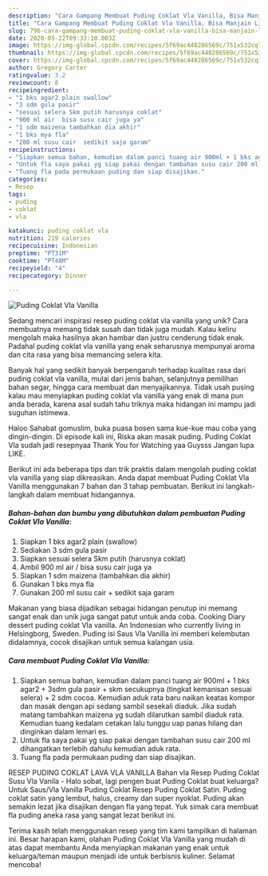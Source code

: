 ```yaml
---
description: "Cara Gampang Membuat Puding Coklat Vla Vanilla, Bisa Manjain Lidah"
title: "Cara Gampang Membuat Puding Coklat Vla Vanilla, Bisa Manjain Lidah"
slug: 796-cara-gampang-membuat-puding-coklat-vla-vanilla-bisa-manjain-lidah
date: 2020-05-22T09:33:10.003Z
image: https://img-global.cpcdn.com/recipes/5f69ac448286569c/751x532cq70/puding-coklat-vla-vanilla-foto-resep-utama.jpg
thumbnail: https://img-global.cpcdn.com/recipes/5f69ac448286569c/751x532cq70/puding-coklat-vla-vanilla-foto-resep-utama.jpg
cover: https://img-global.cpcdn.com/recipes/5f69ac448286569c/751x532cq70/puding-coklat-vla-vanilla-foto-resep-utama.jpg
author: Gregory Carter
ratingvalue: 3.2
reviewcount: 8
recipeingredient:
- "1 bks agar2 plain swallow"
- "3 sdm gula pasir"
- "sesuai selera Skm putih harusnya coklat"
- "900 ml air  bisa susu cair juga ya"
- "1 sdm maizena tambahkan dia akhir"
- "1 bks mya fla"
- "200 ml susu cair  sedikit saja garam"
recipeinstructions:
- "Siapkan semua bahan, kemudian dalam panci tuang air 900ml + 1 bks agar2 + 3sdm gula pasir + skm secukupnya (tingkat kemanisan sesuai selera) + 2 sdm cocoa. Kemudian aduk rata baru naikan keatas kompor dan masak dengan api sedang sambil sesekali diaduk. Jika sudah matang tambahkan maizena yg sudah dilarutkan sambil diaduk rata. Kemudian tuang kedalam cetakan lalu tunggu uap panas hilang dan dinginkan dalam lemari es."
- "Untuk fla saya pakai yg siap pakai dengan tambahan susu cair 200 ml dihangatkan terlebih dahulu kemudian aduk rata."
- "Tuang fla pada permukaan puding dan siap disajikan."
categories:
- Resep
tags:
- puding
- coklat
- vla

katakunci: puding coklat vla 
nutrition: 219 calories
recipecuisine: Indonesian
preptime: "PT31M"
cooktime: "PT48M"
recipeyield: "4"
recipecategory: Dinner

---
```



![Puding Coklat Vla Vanilla](https://img-global.cpcdn.com/recipes/5f69ac448286569c/751x532cq70/puding-coklat-vla-vanilla-foto-resep-utama.jpg)

Sedang mencari inspirasi resep puding coklat vla vanilla yang unik? Cara membuatnya memang tidak susah dan tidak juga mudah. Kalau keliru mengolah maka hasilnya akan hambar dan justru cenderung tidak enak. Padahal puding coklat vla vanilla yang enak seharusnya mempunyai aroma dan cita rasa yang bisa memancing selera kita.

Banyak hal yang sedikit banyak berpengaruh terhadap kualitas rasa dari puding coklat vla vanilla, mulai dari jenis bahan, selanjutnya pemilihan bahan segar, hingga cara membuat dan menyajikannya. Tidak usah pusing kalau mau menyiapkan puding coklat vla vanilla yang enak di mana pun anda berada, karena asal sudah tahu triknya maka hidangan ini mampu jadi suguhan istimewa.

Haloo Sahabat gomuslim, buka puasa bosen sama kue-kue mau coba yang dingin-dingin. Di episode kali ini, Riska akan masak puding. Puding Coklat Vla sudah jadi resepnyaa Thank You for Watching yaa Guysss Jangan lupa LIKE.


Berikut ini ada beberapa tips dan trik praktis dalam mengolah puding coklat vla vanilla yang siap dikreasikan. Anda dapat membuat Puding Coklat Vla Vanilla menggunakan 7 bahan dan 3 tahap pembuatan. Berikut ini langkah-langkah dalam membuat hidangannya.

<!--inarticleads1-->

##### Bahan-bahan dan bumbu yang dibutuhkan dalam pembuatan Puding Coklat Vla Vanilla:

1. Siapkan 1 bks agar2 plain (swallow)
1. Sediakan 3 sdm gula pasir
1. Siapkan sesuai selera Skm putih (harusnya coklat)
1. Ambil 900 ml air / bisa susu cair juga ya
1. Siapkan 1 sdm maizena (tambahkan dia akhir)
1. Gunakan 1 bks mya fla
1. Gunakan 200 ml susu cair + sedikit saja garam


Makanan yang biasa dijadikan sebagai hidangan penutup ini memang sangat enak dan unik juga sangat patut untuk anda coba. Cooking Diary dessert puding coklat Vla vanilla. An Indonesian who currently living in Helsingborg, Sweden. Puding isi Saus Vla Vanilla ini memberi kelembutan didalamnya, cocok disajikan untuk semua kalangan usia. 

<!--inarticleads2-->

##### Cara membuat Puding Coklat Vla Vanilla:

1. Siapkan semua bahan, kemudian dalam panci tuang air 900ml + 1 bks agar2 + 3sdm gula pasir + skm secukupnya (tingkat kemanisan sesuai selera) + 2 sdm cocoa. Kemudian aduk rata baru naikan keatas kompor dan masak dengan api sedang sambil sesekali diaduk. Jika sudah matang tambahkan maizena yg sudah dilarutkan sambil diaduk rata. Kemudian tuang kedalam cetakan lalu tunggu uap panas hilang dan dinginkan dalam lemari es.
1. Untuk fla saya pakai yg siap pakai dengan tambahan susu cair 200 ml dihangatkan terlebih dahulu kemudian aduk rata.
1. Tuang fla pada permukaan puding dan siap disajikan.


RESEP PUDING COKLAT LAVA VLA VANILLA Bahan vla Resep Puding Coklat Susu Vla Vanila - Halo sobat, lagi pengen buat Puding Coklat buat keluarga? Untuk Saus/Vla Vanilla Puding Coklat Resep Puding Coklat Satin. Puding coklat satin yang lembut, halus, creamy dan super nyoklat. Puding akan semakin lezat jika disajikan dengan fla yang tepat. Yuk simak cara membuat fla puding aneka rasa yang sangat lezat berikut ini. 

Terima kasih telah menggunakan resep yang tim kami tampilkan di halaman ini. Besar harapan kami, olahan Puding Coklat Vla Vanilla yang mudah di atas dapat membantu Anda menyiapkan makanan yang enak untuk keluarga/teman maupun menjadi ide untuk berbisnis kuliner. Selamat mencoba!
